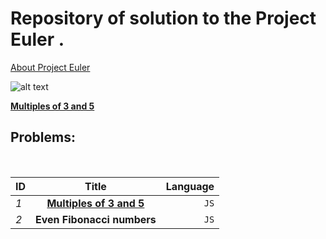 # Repository of solution  to the  Project Euler .


[About Project Euler ](https://projecteuler.net/about)

![alt text](https://projecteuler.net/images/clipart/euler_portrait.png "Euler")

[**Multiples of 3 and 5** ](./js/euler#1.js)


## Problems: 
 <br>


|     ID        | Title                                         | Language|
|---------------|:-------------------------------------------:  | -------:|
| *1*           | [**Multiples of 3 and 5** ](./js/euler#1.js)  |  `JS`   |
| *2*           | **Even Fibonacci numbers**                    |  `JS`   |
